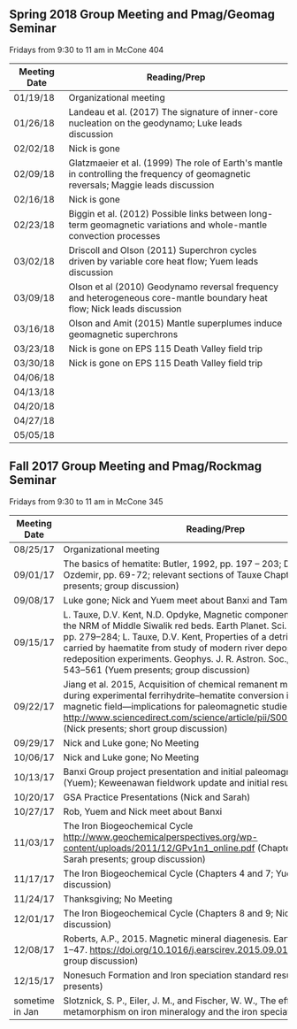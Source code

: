 ## Spring 2018 Group Meeting and Pmag/Geomag Seminar

Fridays from 9:30 to 11 am in McCone 404

| Meeting Date | Reading/Prep |
|--------------|--------------|
|01/19/18| Organizational meeting|
|01/26/18| Landeau et al. (2017) The signature of inner-core nucleation on the geodynamo; Luke leads discussion|
|02/02/18| Nick is gone |
|02/09/18| Glatzmaeier et al. (1999) The role of Earth's mantle in controlling the frequency of geomagnetic reversals; Maggie leads discussion|
|02/16/18| Nick is gone | 
|02/23/18| Biggin et al. (2012) Possible links between long-term geomagnetic variations and whole-mantle convection processes | 
|03/02/18| Driscoll and Olson (2011) Superchron cycles driven by variable core heat flow; Yuem leads discussion | 
|03/09/18| Olson et al (2010) Geodynamo reversal frequency and heterogeneous core-mantle boundary heat flow; Nick leads discussion |
|03/16/18| Olson and Amit (2015) Mantle superplumes induce geomagnetic superchrons| 
|03/23/18| Nick is gone on EPS 115 Death Valley field trip | 
|03/30/18| Nick is gone on EPS 115 Death Valley field trip | 
|04/06/18| |
|04/13/18| |
|04/20/18| |
|04/27/18| |
|05/05/18| |

## Fall 2017 Group Meeting and Pmag/Rockmag Seminar

Fridays from 9:30 to 11 am in McCone 345

| Meeting Date | Reading/Prep |
|--------------|--------------|
|08/25/17| Organizational meeting|
|09/01/17| The basics of hematite: Butler, 1992, pp. 197 – 203; Dunlop and Ozdemir, pp. 69-72; relevant sections of Tauxe Chapter 6 and 7 (Luke presents; group discussion)|
|09/08/17| Luke gone; Nick and Yuem meet about Banxi and Tambien projects |
|09/15/17| L. Tauxe, D.V. Kent, N.D. Opdyke, Magnetic components contributing to the NRM of Middle Siwalik red beds. Earth Planet. Sci. Lett., 47 (1980), pp. 279–284; L. Tauxe, D.V. Kent, Properties of a detrital remanence carried by haematite from study of modern river deposits and laboratory redeposition experiments. Geophys. J. R. Astron. Soc., 76 (1984), pp. 543–561 (Yuem presents; group discussion)|
|09/22/17| Jiang et al. 2015, Acquisition of chemical remanent magnetization during experimental ferrihydrite–hematite conversion in Earth-like magnetic field—implications for paleomagnetic studies of red beds http://www.sciencedirect.com/science/article/pii/S0012821X15004513 (Nick presents; short group discussion)|
|09/29/17| Nick and Luke gone; No Meeting |
|10/06/17| Nick and Luke gone; No Meeting |
|10/13/17| Banxi Group project presentation and initial paleomagnetic results (Yuem); Keweenawan fieldwork update and initial results (Luke)|
|10/20/17| GSA Practice Presentations (Nick and Sarah) |
|10/27/17| Rob, Yuem and Nick meet about Banxi |
|11/03/17| The Iron Biogeochemical Cycle http://www.geochemicalperspectives.org/wp-content/uploads/2011/12/GPv1n1_online.pdf (Chapters 1, 2 and 3; Sarah presents; group discussion) |
|11/17/17| The Iron Biogeochemical Cycle (Chapters 4 and 7; Yuem presents; group discussion) |
|11/24/17| Thanksgiving; No Meeting |
|12/01/17| The Iron Biogeochemical Cycle (Chapters 8 and 9; Nick presents; group discussion) |
|12/08/17| Roberts, A.P., 2015. Magnetic mineral diagenesis. Earth-Sci. Rev. 151, 1–47. https://doi.org/10.1016/j.earscirev.2015.09.010  (Luke presents; group discussion)|
|12/15/17| Nonesuch Formation and Iron speciation standard results (Sarah presents) |
|sometime in Jan| Slotznick, S. P., Eiler, J. M., and Fischer, W. W., The effects of metamorphism on iron mineralogy and the iron speciation redox proxy |

